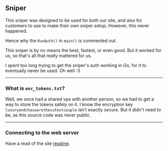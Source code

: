 ## Sniper

This sniper was designed to be used for both our site, and also for customers to use to make their own sniper setup. However, this never happened.

Hence why the `RunAuth()` in `main()` is commented out.

This sniper is by no means the best, fastest, or even good. But it worked for us, so that's all that really mattered for us.

I spent too long trying to get the sniper's auth working in Go, for it to eventually never be used. Oh well :3

---
### What is `enc_tokens.txt`?
Well, we once had a shared vps with another person, so we had to get a way to store the tokens safely on it. I know the encryption key `luxuryandchasaarethecutestcouple` isn't exactly *secure*. But it didn't need to be, as this source code was never public.

---
### Connecting to the web server
Have a read of the site [readme](https://github.com/itschasa/luxury/blob/main/nitro/site/README.md#conecting-the-sniper-with-the-web-server).